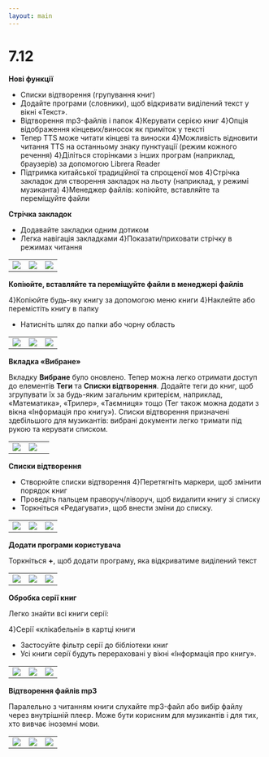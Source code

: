 ```yaml
---
layout: main
---
```


# 7.12

**Нові функції**

* Списки відтворення (групування книг)
* Додайте програми (словники), щоб відкривати виділений текст у вікні «Текст».
* Відтворення mp3-файлів і папок
4}Керувати серією книг
4}Опція відображення кінцевих/виносок як приміток у тексті
* Тепер TTS може читати кінцеві та виноски
4}Можливість відновити читання TTS на останньому знаку пунктуації (режим кожного речення)
4}Діліться сторінками з інших програм (наприклад, браузерів) за допомогою Librera Reader
* Підтримка китайської традиційної та спрощеної мов
4}Стрічка закладок для створення закладок на льоту (наприклад, у режимі музиканта)
4}Менеджер файлів: копіюйте, вставляйте та переміщуйте файли

**Стрічка закладок**

* Додавайте закладки одним дотиком
* Легка навігація закладками
4}Показати/приховати стрічку в режимах читання

||||
|-|-|-|
|![](19.png)|![](20.png)|![](21.png)|

**Копіюйте, вставляйте та переміщуйте файли в менеджері файлів**

4}Копіюйте будь-яку книгу за допомогою меню книги
4}Наклейте або перемістіть книгу в папку
* Натисніть шлях до папки або чорну область

||||
|-|-|-|
|![](16.png)|![](17.png)|![](18.png)|

**Вкладка «Вибране»**

Вкладку **Вибране** було оновлено. Тепер можна легко отримати доступ до елементів **Теги** та **Списки відтворення**.
Додайте теги до книг, щоб згрупувати їх за будь-яким загальним критерієм, наприклад, «Математика», «Трилер», «Таємниця» тощо (Тег також можна додати з вікна «Інформація про книгу»).
Списки відтворення призначені здебільшого для музикантів: вибрані документи легко тримати під рукою та керувати списком.

||||
|-|-|-|
|![](1.png)|![](2.png)||

**Списки відтворення**

* Створюйте списки відтворення
4}Перетягніть маркери, щоб змінити порядок книг
* Проведіть пальцем праворуч/ліворуч, щоб видалити книгу зі списку
* Торкніться «Редагувати», щоб внести зміни до списку.

||||
|-|-|-|
|![](4.png)|![](5.png)|![](6.png)|

**Додати програми користувача**

Торкніться **+**, щоб додати програму, яка відкриватиме виділений текст

||||
|-|-|-|
|![](7.png)|![](8.png)|![](9.png)|

**Обробка серії книг**

Легко знайти всі книги серії:

4}Серії «клікабельні» в картці книги
* Застосуйте фільтр серії до бібліотеки книг
* Усі книги серії будуть перераховані у вікні «Інформація про книгу».

||||
|-|-|-|
|![](10.png)|![](11.png)|![](12.png)|

**Відтворення файлів mp3**

Паралельно з читанням книги слухайте mp3-файл або вибір файлу через внутрішній плеєр.
Може бути корисним для музикантів і для тих, хто вивчає іноземні мови.

||||
|-|-|-|
|![](13.png)|![](14.png)|![](15.png)|


